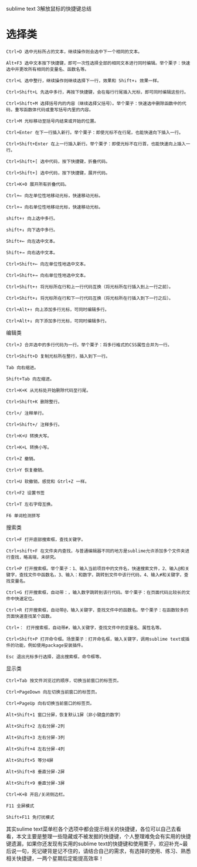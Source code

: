 sublime text 3解放鼠标的快捷键总结

# 选择类

	Ctrl+D 选中光标所占的文本，继续操作则会选中下一个相同的文本。

	Alt+F3 选中文本按下快捷键，即可一次性选择全部的相同文本进行同时编辑。举个栗子：快速选中并更改所有相同的变量名、函数名等。

	Ctrl+L 选中整行，继续操作则继续选择下一行，效果和 Shift+↓ 效果一样。

	Ctrl+Shift+L 先选中多行，再按下快捷键，会在每行行尾插入光标，即可同时编辑这些行。

	Ctrl+Shift+M 选择括号内的内容（继续选择父括号）。举个栗子：快速选中删除函数中的代码，重写函数体代码或重写括号内里的内容。

	Ctrl+M 光标移动至括号内结束或开始的位置。

	Ctrl+Enter 在下一行插入新行。举个栗子：即使光标不在行尾，也能快速向下插入一行。

	Ctrl+Shift+Enter 在上一行插入新行。举个栗子：即使光标不在行首，也能快速向上插入一行。

	Ctrl+Shift+[ 选中代码，按下快捷键，折叠代码。

	Ctrl+Shift+] 选中代码，按下快捷键，展开代码。

	Ctrl+K+0 展开所有折叠代码。

	Ctrl+← 向左单位性地移动光标，快速移动光标。

	Ctrl+→ 向右单位性地移动光标，快速移动光标。

	shift+↑ 向上选中多行。

	shift+↓ 向下选中多行。

	Shift+← 向左选中文本。

	Shift+→ 向右选中文本。

	Ctrl+Shift+← 向左单位性地选中文本。

	Ctrl+Shift+→ 向右单位性地选中文本。

	Ctrl+Shift+↑ 将光标所在行和上一行代码互换（将光标所在行插入到上一行之前）。

	Ctrl+Shift+↓ 将光标所在行和下一行代码互换（将光标所在行插入到下一行之后）。

	Ctrl+Alt+↑ 向上添加多行光标，可同时编辑多行。

	Ctrl+Alt+↓ 向下添加多行光标，可同时编辑多行。

编辑类

	Ctrl+J 合并选中的多行代码为一行。举个栗子：将多行格式的CSS属性合并为一行。

	Ctrl+Shift+D 复制光标所在整行，插入到下一行。

	Tab 向右缩进。

	Shift+Tab 向左缩进。

	Ctrl+K+K 从光标处开始删除代码至行尾。

	Ctrl+Shift+K 删除整行。

	Ctrl+/ 注释单行。

	Ctrl+Shift+/ 注释多行。

	Ctrl+K+U 转换大写。

	Ctrl+K+L 转换小写。

	Ctrl+Z 撤销。

	Ctrl+Y 恢复撤销。

	Ctrl+U 软撤销，感觉和 Gtrl+Z 一样。

	Ctrl+F2 设置书签

	Ctrl+T 左右字母互换。

	F6 单词检测拼写

搜索类

	Ctrl+F 打开底部搜索框，查找关键字。

	Ctrl+shift+F 在文件夹内查找，与普通编辑器不同的地方是sublime允许添加多个文件夹进行查找，略高端，未研究。

	Ctrl+P 打开搜索框。举个栗子：1、输入当前项目中的文件名，快速搜索文件，2、输入@和关键字，查找文件中函数名，3、输入：和数字，跳转到文件中该行代码，4、输入#和关键字，查找变量名。

	Ctrl+G 打开搜索框，自动带：，输入数字跳转到该行代码。举个栗子：在页面代码比较长的文件中快速定位。

	Ctrl+R 打开搜索框，自动带@，输入关键字，查找文件中的函数名。举个栗子：在函数较多的页面快速查找某个函数。

	Ctrl+： 打开搜索框，自动带#，输入关键字，查找文件中的变量名、属性名等。

	Ctrl+Shift+P 打开命令框。场景栗子：打开命名框，输入关键字，调用sublime text或插件的功能，例如使用package安装插件。

	Esc 退出光标多行选择，退出搜索框，命令框等。

显示类

	Ctrl+Tab 按文件浏览过的顺序，切换当前窗口的标签页。

	Ctrl+PageDown 向左切换当前窗口的标签页。

	Ctrl+PageUp 向右切换当前窗口的标签页。

	Alt+Shift+1 窗口分屏，恢复默认1屏（非小键盘的数字）

	Alt+Shift+2 左右分屏-2列

	Alt+Shift+3 左右分屏-3列

	Alt+Shift+4 左右分屏-4列

	Alt+Shift+5 等分4屏

	Alt+Shift+8 垂直分屏-2屏

	Alt+Shift+9 垂直分屏-3屏

	Ctrl+K+B 开启/关闭侧边栏。

	F11 全屏模式

	Shift+F11 免打扰模式
其实sulime text菜单栏各个选项中都会提示相关的快捷键，各位可以自己去看看，本文主要是整理一些隐藏或不被发掘的快捷键，个人整理难免会有实用的快捷键遗漏，如果你还发现有实用的sublime text的快捷键和使用栗子，欢迎补充~最后说一句，死记硬背是记不住的，请结合自己的需求，有选择的使用、练习、熟悉相关快捷键，一两个星期后定能提高效率！
